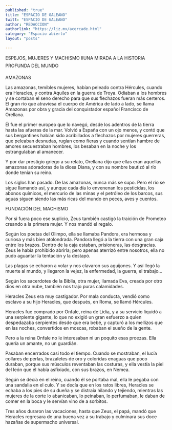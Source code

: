 ```yaml
---
published: "true"
title: "ESPACIO DE GALEANO"
twitt: "ESPACIO DE GALEANO"
author: "REDACCION"
authorlink: "https://ljz.mx/acercade.html"
category: "Espacio abierto"
layout: "posts"

---
```



  ESPEJOS, MUJERES Y MACHISMO IIUNA MIRADA A LA HISTORIA PROFUNDA DEL MUNDO



  AMAZONAS



  Las amazonas, temibles mujeres, habían peleado contra Hércules, cuando era Heracles, y contra Aquiles en la guerra de Troya. Odiaban a los hombres y se cortaban el seno derecho para que sus flechazos fueran más certeros. El gran río que atraviesa el cuerpo de América de lado a lado, se llama Amazonas por obra y gracia del conquistador español Francisco de Orellana.



  Él fue el primer europeo que lo navegó, desde los adentros de la tierra hasta las afueras de la mar. Volvió a España con un ojo menos, y contó que sus bergantines habían sido acribillados a flechazos por mujeres guerreras, que peleaban desnudas, rugían como fieras y cuando sentían hambre de amores secuestraban hombres, los besaban en la noche y los estrangulaban al amanecer.



  Y por dar prestigio griego a su relato, Orellana dijo que ellas eran aquellas amazonas adoradoras de la diosa Diana, y con su nombre bautizó al río donde tenían su reino.



  Los siglos han pasado. De las amazonas, nunca más se supo. Pero el río se sigue llamando así, y aunque cada día lo envenenan los pesticidas, los abonos químicos, el mercurio de las minas y el petróleo de los barcos, sus aguas siguen siendo las más ricas del mundo en peces, aves y cuentos.



  FUNDACIÓN DEL MACHISMO



  Por si fuera poco ese suplicio, Zeus también castigó la traición de Prometeo creando a la primera mujer. Y nos mandó el regalo.



  Según los poetas del Olimpo, ella se llamaba Pandora, era hermosa y curiosa y más bien atolondrada. Pandora llegó a la tierra con una gran caja entre los brazos. Dentro de la caja estaban, prisioneras, las desgracias. Zeus le había prohibido abrirla; pero apenas aterrizó entre nosotros, ella no pudo aguantar la tentación y la destapó.



  Las plagas se echaron a volar y nos clavaron sus aguijones. Y así llegó la muerte al mundo, y llegaron la vejez, la enfermedad, la guerra, el trabajo...



  Según los sacerdotes de la Biblia, otra mujer, llamada Eva, creada por otro dios en otra nube, también nos trajo puras calamidades.



  Heracles Zeus era muy castigador. Por mala conducta, vendió como esclavo a su hijo Heracles, que después, en Roma, se llamó Hércules.



  Heracles fue comprado por Onfale, reina de Lidia, y a su servicio liquidó a una serpiente gigante, lo que no exigió un gran esfuerzo a quien despedazaba serpientes desde que era bebé, y capturó a los mellizos que en las noches, convertidos en moscas, robaban el sueño de la gente.



  Pero a la reina Onfale no le interesaban ni un poquito esas proezas. Ella quería un amante, no un guardián.



  Pasaban encerrados casi todo el tiempo. Cuando se mostraban, el lucía collares de perlas, brazaletes de oro y coloridas enaguas que poco duraban, porque sus músculos reventaban las costuras, y ella vestía la piel del león que él había asfixiado, con sus brazos, en Nemea.



  Según se decía en el reino, cuando él se portaba mal, ella le pegaba con una sandalia en el culo. Y se decía que en los ratos libres, Heracles se echaba a los pies de su dueña y se distraía hilando y tejiendo, mientras las mujeres de la corte lo abanicaban, lo peinaban, lo perfumaban, le daban de comer en la boca y le servían vino de a sorbitos.



  Tres años duraron las vacaciones, hasta que Zeus, el papá, mandó que Heracles regresara de una buena vez a su trabajo y culminara sus doce hazañas de supermacho universal.



   

